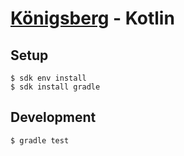 # [Königsberg](https://github.com/bergren2/konigsberg) - Kotlin

## Setup

```shell
$ sdk env install
$ sdk install gradle
```

## Development

```shell
$ gradle test
```